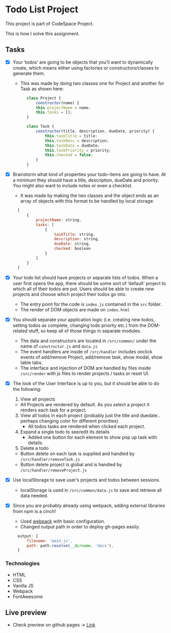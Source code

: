 # Todo List Project

This project is part of CodeSpace Project.

 This is how I solve this assignment.

## Tasks

- [x] Your ‘todos’ are going to be objects that you’ll want to dynamically create, which means either using factories or constructors/classes to generate them.
  - This was made by doing two classes one for Project and another for Task as shown here:
  ```javascript 
        class Project {
            constructor(name) {
            this.projectName = name;
            this.tasks = [];
        }
    ```
  ```javascript 
        class Task {
            constructor(title, description, dueDate, priority) {
                this.taskTitle = title;
                this.taskDesc = description;
                this.taskDate = dueDate;
                this.taskPriority = priority;
                this.checked = false;
            }
        }
    ```
- [x] Brainstorm what kind of properties your todo-items are going to have. At a minimum they should have a title, description, dueDate and priority. You might also want to include notes or even a checklist.
  - It was made by making the two classes and the object ends as an array of objects with this format to be handled by local storage:
  ```javascript
    [
        {
            projectName: string,
            tasks: [
                {
                    taskTitle: string,
                    description: string,
                    dueDate: string,
                    checked: boolean
                }
            ]
        }
    ]
  ```
- [x] Your todo list should have projects or separate lists of todos. When a user first opens the app, there should be some sort of ‘default’ project to which all of their todos are put. Users should be able to create new projects and choose which project their todos go into.
  - The entry point for the code is `index.js` contained in the `src` folder.
  - The render of DOM objects are made on `index.html`
- [x] You should separate your application logic (i.e. creating new todos, setting todos as complete, changing todo priority etc.) from the DOM-related stuff, so keep all of those things in separate modules.
  - The data and constructors are located in `/src/common/` under the name of `constructor.js` and `data.js`
  - The event handlers are inside of `/src/handler` includes onclick events of add/remove Project, add/remove task, show modal, show table tabs.
  - The interface and injection of DOM are handled by files inside `/src/render` with js files to render projects / tasks or reset UI.
- [x] The look of the User Interface is up to you, but it should be able to do the following:
  1. View all projects
    - All Projects are rendered by default. As you select a project it renders each task for a project. 
  3. View all todos in each project (probably just the title and duedate.. perhaps changing color for different priorities)
     - All todos tasks are rendered when clicked each project. 
  4. Expand a single todo to see/edit its details
     - Added one button for each element to show pop up task with details. 
  5. Delete a todo
    - Button delete on each task is supplied and handled by `/src/handler/removeTask.js`
    - Button delete project is global and is handled by `/src/handler/removeProject.js`
- [x] Use localStorage to save user’s projects and todos between sessions.
  - localStorage is used in `/src/common/data.js` to save and retrieve all data needed.
- [x] Since you are probably already using webpack, adding external libraries from npm is a cinch!
  - Used [webpack](https://webpack.js.org/) with basic configuration.
  - Changed output path in order to deploy gh-pages easily. 
  ```javascript
    output: {
        filename: 'main.js',
        path: path.resolve(__dirname, 'docs'),
    }
  ```


### Technologies
- HTML
- CSS
- Vanilla JS
- Webpack
- FontAwesome




## Live preview

- Check preview on github pages -> [Link](https://javazz137.github.io/todo-list/)

